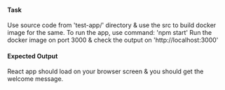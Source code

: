 
#### Task
Use source code from 'test-app/' directory & use the src to build docker image for the same. 
To run the app, use command: 'npm start'
Run the docker image on port 3000 & check the output on 'http://localhost:3000'

#### Expected Output

React app should load on your browser screen & you should get the welcome message. 
